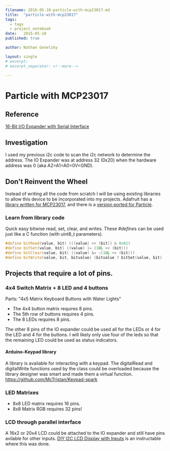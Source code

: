 ```yaml
---
filename: 2016-05-10-particle-with-mcp23017.md
title:  "particle-with-mcp23017"
tags:
  - tags
  - project_notebook
date:   2016-05-10
published: true

author: Nathan Genetzky

layout: single
# excerpt:
# excerpt_separator: <!--more-->

---
```



# Particle with MCP23017

## Reference

[16-Bit I/O Expander with Serial Interface][datasheet]

## Investigation

I used my previous i2c code to scan the i2c network to determine the address.
The IO Expander was at address 32 (0x20) when the hardware address was 0 
(aka A2=A1=A0=0V=GND).

## Don't Reinvent the Wheel

Instead of writing all the code from scratch I will be using existing libraries
to allow this device to be incorporated into my projects. Adafruit has a 
[library written for MCP23017][1], and there is a [version ported for Particle][2]. 

### Learn from library code

Quick easy bitwise read, set, clear, and writes. These *#define*s can be used
just like a C function (with uint8_t parameters). 
```Cpp
#define bitRead(value, bit) (((value) >> (bit)) & 0x01)
#define bitSet(value, bit) ((value) |= (1UL << (bit)))
#define bitClear(value, bit) ((value) &= ~(1UL << (bit)))
#define bitWrite(value, bit, bitvalue) (bitvalue ? bitSet(value, bit) : bitClear(value, bit))
```

## Projects that require a lot of pins.

### 4x4 Switch Matrix + 8 LED and 4 buttons

Parts:
    "4x5 Matrix Keyboard Buttons with Water Lights"

- The 4x4 button matrix requires 8 pins.
- The 5th row of buttons requires 4 pins.
- The 8 LEDs requires 8 pins.

The other 8 pins of the IO expander could be used all for the LEDs or 4 for the
LED and 4 for the buttons. I will likely only use four of the leds so that the
remaining LED could be used as status indicators.

#### Arduino-Keypad library

A library is available for interacting with a keypad. The digitalRead and 
digitalWrite functions used by the class could be overloaded because the library
designer was smart and made them a virtual function.
https://github.com/McTristan/Keypad-spark

### LED Matrixes

- 8x8 LED matrix requires 16 pins. 
- 8x8 Matrix RGB requires 32 pins!

### LCD through parallel interface

A 16x2 or 20x4 LCD could be attached to the IO expander and still have pins
avilable for other inputs. [DIY I2C LCD Display with Inputs][3] is an instructable
where this was done.


[1]: https://github.com/adafruit/Adafruit-MCP23017-Arduino-Library
[2]: https://github.com/pkourany/Adafruit_MCP23017_IDE
[3]: http://www.instructables.com/id/DIY-I2C-LCD-Display-With-Inputs/

[datasheet]: http://ww1.microchip.com/downloads/en/DeviceDoc/21952b.pdf
